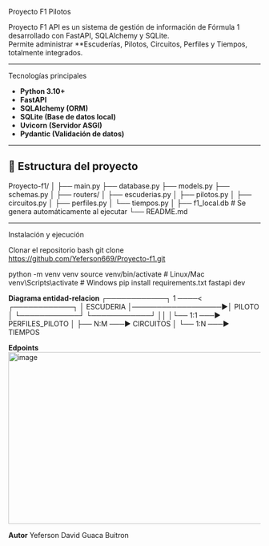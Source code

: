 Proyecto F1 Pilotos

Proyecto F1 API es un sistema de gestión de información de Fórmula 1 desarrollado con FastAPI, SQLAlchemy y SQLite.  
Permite administrar **Escuderías, Pilotos, Circuitos, Perfiles y Tiempos, totalmente integrados.

---

Tecnologías principales

- **Python 3.10+**
- **FastAPI**
- **SQLAlchemy (ORM)**
- **SQLite (Base de datos local)**
- **Uvicorn (Servidor ASGI)**
- **Pydantic (Validación de datos)**

---

## 📂 Estructura del proyecto
Proyecto-f1/
│
├── main.py
├── database.py
├── models.py
├── schemas.py
│
├── routers/
│ ├── escuderias.py
│ ├── pilotos.py
│ ├── circuitos.py
│ ├── perfiles.py
│ └── tiempos.py
│
├── f1_local.db # Se genera automáticamente al ejecutar
└── README.md


---

Instalación y ejecución

 Clonar el repositorio
bash
git clone https://github.com/Yeferson669/Proyecto-f1.git

python -m venv venv
source venv/bin/activate      # Linux/Mac
venv\Scripts\activate         # Windows
pip install requirements.txt
fastapi dev

**Diagrama entidad-relacion**
┌────────────┐      1 ────<      ┌────────────┐
│ ESCUDERIA  │──────────────────▶│   PILOTO   │
└────────────┘                   └────────────┘
                                     ││
                                     │└── 1:1 ───▶ PERFILES_PILOTO
                                     │
                                     ├── N:M ───▶ CIRCUITOS
                                     │
                                     └── 1:N ───▶ TIEMPOS


**Edpoints**
<img width="671" height="343" alt="image" src="https://github.com/user-attachments/assets/9cc1f8af-a74a-4801-a83f-4fa898f78cba" />

**Autor**
Yeferson David Guaca Buitron


